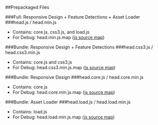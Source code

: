 ##Prepackaged Files

###Full: Responsive Design + Feature Detections + Asset Loader
###head.js / head.min.js

 - Contains: core.js, css3.js, and load.js
 - For Debug: head.min.js.map ([js source map](http://www.html5rocks.com/en/tutorials/developertools/sourcemaps/))

###Bundle: Responsive Design + Feature Detections
###head.css3.js / head.css3.min.js

 - Contains: core.js and css3.js
 - For Debug: head.css3.min.js.map ([js source map](http://www.html5rocks.com/en/tutorials/developertools/sourcemaps/))

###Bundle: Responsive Design
###head.core.js / head.core.min.js

 - Contains: core.js
 - For Debug: head.core.min.js.map ([js source map](http://www.html5rocks.com/en/tutorials/developertools/sourcemaps/))

###Bundle: Asset Loader
###head.load.js / head.load.min.js

 - Contains: load.js
 - For Debug: head.load.min.js.map ([js source map](http://www.html5rocks.com/en/tutorials/developertools/sourcemaps/))